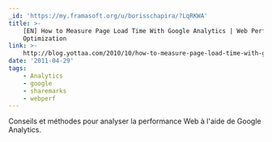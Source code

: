 ```yaml
---
_id: 'https://my.framasoft.org/u/borisschapira/?LqRKWA'
title: >-
    [EN] How to Measure Page Load Time With Google Analytics | Web Performance
    Optimization
link: >-
    http://blog.yottaa.com/2010/10/how-to-measure-page-load-time-with-google-analytics
date: '2011-04-29'
tags:
    - Analytics
    - google
    - sharemarks
    - webperf
---
```


<div class="markdown"><p>Conseils et méthodes pour analyser la performance Web à l'aide de Google Analytics.
</p></div>
